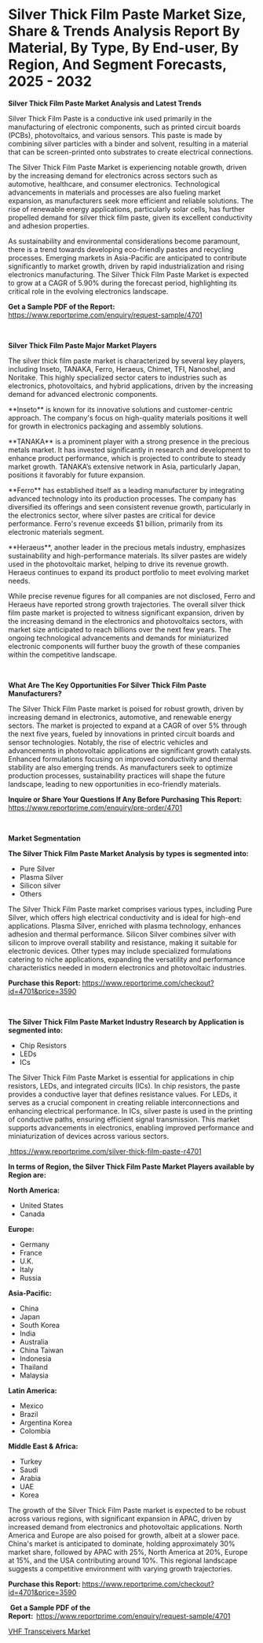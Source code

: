 <p><h1>Silver Thick Film Paste Market Size, Share & Trends Analysis Report By Material, By Type, By End-user, By Region, And Segment Forecasts, 2025 - 2032</h1></p><p><strong>Silver Thick Film Paste Market Analysis and Latest Trends</strong></p>
<p><p>Silver Thick Film Paste is a conductive ink used primarily in the manufacturing of electronic components, such as printed circuit boards (PCBs), photovoltaics, and various sensors. This paste is made by combining silver particles with a binder and solvent, resulting in a material that can be screen-printed onto substrates to create electrical connections.</p><p>The Silver Thick Film Paste Market is experiencing notable growth, driven by the increasing demand for electronics across sectors such as automotive, healthcare, and consumer electronics. Technological advancements in materials and processes are also fueling market expansion, as manufacturers seek more efficient and reliable solutions. The rise of renewable energy applications, particularly solar cells, has further propelled demand for silver thick film paste, given its excellent conductivity and adhesion properties.</p><p>As sustainability and environmental considerations become paramount, there is a trend towards developing eco-friendly pastes and recycling processes. Emerging markets in Asia-Pacific are anticipated to contribute significantly to market growth, driven by rapid industrialization and rising electronics manufacturing. The Silver Thick Film Paste Market is expected to grow at a CAGR of 5.90% during the forecast period, highlighting its critical role in the evolving electronics landscape.</p></p>
<p><strong>Get a Sample PDF of the Report:&nbsp;</strong> <a href="https://www.reportprime.com/enquiry/request-sample/4701?utm_campaign=3084&utm_medium=2&utm_source=Github&utm_content=ia&utm_term=19032025&utm_id=silver-thick-film-paste">https://www.reportprime.com/enquiry/request-sample/4701</a></p>
<p>&nbsp;</p>
<p><strong>Silver Thick Film Paste Major Market Players</strong></p>
<p><p>The silver thick film paste market is characterized by several key players, including Inseto, TANAKA, Ferro, Heraeus, Chimet, TFI, Nanoshel, and Noritake. This highly specialized sector caters to industries such as electronics, photovoltaics, and hybrid applications, driven by the increasing demand for advanced electronic components.</p><p>**Inseto** is known for its innovative solutions and customer-centric approach. The company's focus on high-quality materials positions it well for growth in electronics packaging and assembly solutions.</p><p>**TANAKA** is a prominent player with a strong presence in the precious metals market. It has invested significantly in research and development to enhance product performance, which is projected to contribute to steady market growth. TANAKA’s extensive network in Asia, particularly Japan, positions it favorably for future expansion.</p><p>**Ferro** has established itself as a leading manufacturer by integrating advanced technology into its production processes. The company has diversified its offerings and seen consistent revenue growth, particularly in the electronics sector, where silver pastes are critical for device performance. Ferro's revenue exceeds $1 billion, primarily from its electronic materials segment.</p><p>**Heraeus**, another leader in the precious metals industry, emphasizes sustainability and high-performance materials. Its silver pastes are widely used in the photovoltaic market, helping to drive its revenue growth. Heraeus continues to expand its product portfolio to meet evolving market needs.</p><p>While precise revenue figures for all companies are not disclosed, Ferro and Heraeus have reported strong growth trajectories. The overall silver thick film paste market is projected to witness significant expansion, driven by the increasing demand in the electronics and photovoltaics sectors, with market size anticipated to reach billions over the next few years. The ongoing technological advancements and demands for miniaturized electronic components will further buoy the growth of these companies within the competitive landscape.</p></p>
<p>&nbsp;</p>
<p><strong>What Are The Key Opportunities For Silver Thick Film Paste Manufacturers?</strong></p>
<p><p>The Silver Thick Film Paste market is poised for robust growth, driven by increasing demand in electronics, automotive, and renewable energy sectors. The market is projected to expand at a CAGR of over 5% through the next five years, fueled by innovations in printed circuit boards and sensor technologies. Notably, the rise of electric vehicles and advancements in photovoltaic applications are significant growth catalysts. Enhanced formulations focusing on improved conductivity and thermal stability are also emerging trends. As manufacturers seek to optimize production processes, sustainability practices will shape the future landscape, leading to new opportunities in eco-friendly materials.</p></p>
<p><strong>Inquire or Share Your Questions If Any Before Purchasing This Report:</strong> <a href="https://www.reportprime.com/enquiry/pre-order/4701?utm_campaign=3084&utm_medium=2&utm_source=Github&utm_content=ia&utm_term=19032025&utm_id=silver-thick-film-paste">https://www.reportprime.com/enquiry/pre-order/4701</a></p>
<p>&nbsp;</p>
<p><strong>Market Segmentation</strong></p>
<p><strong>The Silver Thick Film Paste Market Analysis by types is segmented into:</strong></p>
<p><ul><li>Pure Silver</li><li>Plasma Silver</li><li>Silicon silver</li><li>Others</li></ul></p>
<p><p>The Silver Thick Film Paste market comprises various types, including Pure Silver, which offers high electrical conductivity and is ideal for high-end applications. Plasma Silver, enriched with plasma technology, enhances adhesion and thermal performance. Silicon Silver combines silver with silicon to improve overall stability and resistance, making it suitable for electronic devices. Other types may include specialized formulations catering to niche applications, expanding the versatility and performance characteristics needed in modern electronics and photovoltaic industries.</p></p>
<p><strong>Purchase this Report:&nbsp;</strong><a href="https://www.reportprime.com/checkout?id=4701&price=3590&utm_campaign=3084&utm_medium=2&utm_source=Github&utm_content=ia&utm_term=19032025&utm_id=silver-thick-film-paste">https://www.reportprime.com/checkout?id=4701&price=3590</a></p>
<p>&nbsp;</p>
<p><strong>The Silver Thick Film Paste Market Industry Research by Application is segmented into:</strong></p>
<p><ul><li>Chip Resistors</li><li>LEDs</li><li>ICs</li></ul></p>
<p><p>The Silver Thick Film Paste Market is essential for applications in chip resistors, LEDs, and integrated circuits (ICs). In chip resistors, the paste provides a conductive layer that defines resistance values. For LEDs, it serves as a crucial component in creating reliable interconnections and enhancing electrical performance. In ICs, silver paste is used in the printing of conductive paths, ensuring efficient signal transmission. This market supports advancements in electronics, enabling improved performance and miniaturization of devices across various sectors.</p></p>
<p><a href="https://www.reportprime.com/silver-thick-film-paste-r4701?utm_campaign=3084&utm_medium=2&utm_source=Github&utm_content=ia&utm_term=19032025&utm_id=silver-thick-film-paste">&nbsp;https://www.reportprime.com/silver-thick-film-paste-r4701</a></p>
<p><strong>In terms of Region, the Silver Thick Film Paste Market Players available by Region are:</strong></p>
<p>
    <p> <strong> North America: </strong>
        <ul>
            <li>United States</li>
            <li>Canada</li>
        </ul>
        </p> 
    <p> <strong> Europe: </strong>
        <ul>
            <li>Germany</li>
            <li>France</li>
            <li>U.K.</li>
            <li>Italy</li>
            <li>Russia</li>
        </ul>
        </p> 
    <p> <strong> Asia-Pacific: </strong>
        <ul>
            <li>China</li>
            <li>Japan</li>
            <li>South Korea</li>
            <li>India</li>
            <li>Australia</li>
            <li>China Taiwan</li>
            <li>Indonesia</li>
            <li>Thailand</li>
            <li>Malaysia</li>
        </ul>
        </p> 
    <p> <strong> Latin America: </strong>
        <ul>
            <li>Mexico</li>
            <li>Brazil</li>
            <li>Argentina Korea</li>
            <li>Colombia</li>
        </ul>
        </p> 
    <p> <strong> Middle East & Africa: </strong>
        <ul>
            <li>Turkey</li>
            <li>Saudi</li>
            <li>Arabia</li>
            <li>UAE</li>
            <li>Korea</li>
        </ul>
    </p>
    </p>
<p><p>The growth of the Silver Thick Film Paste market is expected to be robust across various regions, with significant expansion in APAC, driven by increased demand from electronics and photovoltaic applications. North America and Europe are also poised for growth, albeit at a slower pace. China's market is anticipated to dominate, holding approximately 30% market share, followed by APAC with 25%, North America at 20%, Europe at 15%, and the USA contributing around 10%. This regional landscape suggests a competitive environment with varying growth trajectories.</p></p>
<p><strong>Purchase this Report: </strong><a href="https://www.reportprime.com/checkout?id=4701&price=3590&utm_campaign=3084&utm_medium=2&utm_source=Github&utm_content=ia&utm_term=19032025&utm_id=silver-thick-film-paste">https://www.reportprime.com/checkout?id=4701&price=3590</a></p>
<p>&nbsp;<strong>Get a Sample PDF of the Report:&nbsp;&nbsp;</strong><a href="https://www.reportprime.com/enquiry/request-sample/4701?utm_campaign=3084&utm_medium=2&utm_source=Github&utm_content=ia&utm_term=19032025&utm_id=silver-thick-film-paste">https://www.reportprime.com/enquiry/request-sample/4701</a></p>
<p><strong></strong></p>
<p><p><a href="https://github.com/saroarmaicky/Market-Research-Report-List-1/blob/main/vhf-transceivers-market.md?utm_campaign=3084&utm_medium=2&utm_source=Github&utm_content=ia&utm_term=19032025&utm_id=silver-thick-film-paste">VHF Transceivers Market</a></p></p>